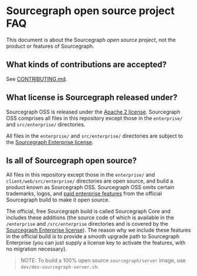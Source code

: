 # Sourcegraph open source project FAQ

This document is about the Sourcegraph _open source project_, not the product or features of Sourcegraph.

## What kinds of contributions are accepted?

See [CONTRIBUTING.md](https://github.com/sourcegraph/sourcegraph/blob/master/CONTRIBUTING.md).

## What license is Sourcegraph released under?

Sourcegraph OSS is released under the [Apache 2 license](https://github.com/sourcegraph/sourcegraph/blob/master/LICENSE.apache). Sourcegraph OSS comprises all files in this repository except those in the `enterprise/` and `src/enterprise/` directories.

All files in the `enterprise/` and `src/enterprise/` directories are subject to the [Sourcegraph Enterprise license](https://github.com/sourcegraph/sourcegraph/blob/master/LICENSE).

## Is all of Sourcegraph open source?

All files in this repository except those in the `enterprise/` and `client/web/src/enterprise/` directories are open source, and build a product known as Sourcegraph OSS. Sourcegraph OSS omits certain trademarks, logos, and [paid enterprise features](https://about.sourcegraph.com/pricing/) from the official Sourcegraph build to make it open source.

The official, free Sourcegraph build is called Sourcegraph Core and includes these additions (the source code of which is available in the `/enterprise` and `/src/enterprise` directories and is covered by the [Sourcegraph Enterprise license](https://github.com/sourcegraph/sourcegraph/blob/master/LICENSE)). The reason why we include these features in the official build is to provide a smooth upgrade path to Sourcegraph Enterprise (you can just supply a license key to activate the features, with no migration necessary).

> NOTE: To build a 100% open source `sourcegraph/server` image, use `dev/dev-sourcegraph-server.sh`.
